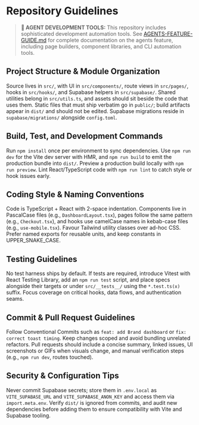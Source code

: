# Repository Guidelines

> **🤖 AGENT DEVELOPMENT TOOLS:** This repository includes sophisticated development automation tools. See [AGENTS-FEATURE-GUIDE.md](./AGENTS-FEATURE-GUIDE.md) for complete documentation on the agents feature, including page builders, component libraries, and CLI automation tools.

## Project Structure & Module Organization
Source lives in `src/`, with UI in `src/components/`, route views in `src/pages/`, hooks in `src/hooks/`, and Supabase helpers in `src/supabase/`. Shared utilities belong in `src/utils.ts`, and assets should sit beside the code that uses them. Static files that must ship verbatim go in `public/`; build artifacts appear in `dist/` and should not be edited. Supabase migrations reside in `supabase/migrations/` alongside `config.toml`.

## Build, Test, and Development Commands
Run `npm install` once per environment to sync dependencies. Use `npm run dev` for the Vite dev server with HMR, and `npm run build` to emit the production bundle into `dist/`. Preview a production build locally with `npm run preview`. Lint React/TypeScript code with `npm run lint` to catch style or hook issues early.

## Coding Style & Naming Conventions
Code is TypeScript + React with 2-space indentation. Components live in PascalCase files (e.g., `DashboardLayout.tsx`), pages follow the same pattern (e.g., `Checkout.tsx`), and hooks use camelCase names in kebab-case files (e.g., `use-mobile.tsx`). Favour Tailwind utility classes over ad-hoc CSS. Prefer named exports for reusable units, and keep constants in UPPER_SNAKE_CASE.

## Testing Guidelines
No test harness ships by default. If tests are required, introduce Vitest with React Testing Library, add an `npm run test` script, and place specs alongside their targets or under `src/__tests__/` using the `*.test.ts(x)` suffix. Focus coverage on critical hooks, data flows, and authentication seams.

## Commit & Pull Request Guidelines
Follow Conventional Commits such as `feat: add Brand dashboard` or `fix: correct toast timing`. Keep changes scoped and avoid bundling unrelated refactors. Pull requests should include a concise summary, linked issues, UI screenshots or GIFs when visuals change, and manual verification steps (e.g., `npm run dev`, routes touched).

## Security & Configuration Tips
Never commit Supabase secrets; store them in `.env.local` as `VITE_SUPABASE_URL` and `VITE_SUPABASE_ANON_KEY` and access them via `import.meta.env`. Verify `dist/` is ignored from commits, and audit new dependencies before adding them to ensure compatibility with Vite and Supabase tooling.
